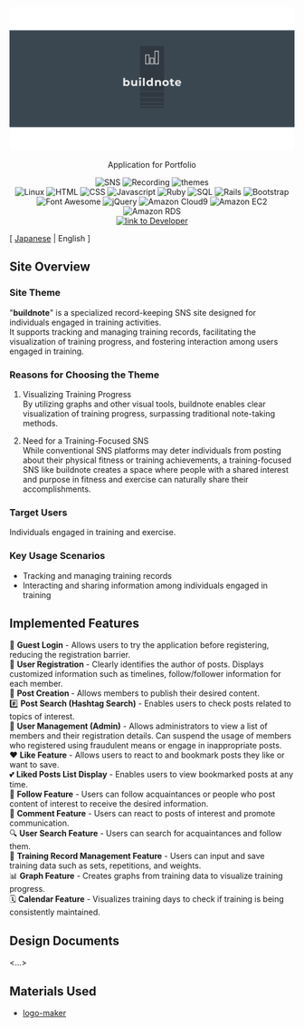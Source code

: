 <p align="center">
<img src="app/assets/images/buildnote/linkedin_banner_image_2.png" alt="buildnote">
</p>

<p align="center">
Application for Portfolio
</p>

<p align="center">
<img src="https://img.shields.io/badge/SNS-ffd700" alt="SNS">
<img src="https://img.shields.io/badge/Recording-ffd700" alt="Recording">
<img src="https://img.shields.io/badge/themes-ffd700" alt="themes">
<br>
<img src="https://img.shields.io/badge/-Linux-6C6694.svg?logo=linux&style=flat" alt="Linux">
<img src="https://img.shields.io/badge/-HTML-333.svg?logo=html5&style=flat" alt="HTML">
<img src="https://img.shields.io/badge/-CSS-1572B6.svg?logo=css3&style=flat" alt="CSS">
<img src="https://img.shields.io/badge/Javascript-276DC3.svg?logo=javascript&style=flat" alt="Javascript">
<img src="https://img.shields.io/badge/-Ruby%203.1.2p20-CC342D.svg?logo=Ruby&style=flat" alt="Ruby">
<img src="https://img.shields.io/badge/SQL-4479A1" alt="SQL">
<img src="https://img.shields.io/badge/-Rails%206.1.7.3-CC0000.svg?logo=rubyonrails&style=flat" alt="Rails">
<img src="https://img.shields.io/badge/-Bootstrap-563D7C.svg?logo=bootstrap&style=flat" alt="Bootstrap">
<img src="https://img.shields.io/badge/-Font%20Awesome-fffafa.svg?logo=fontawesome&style=flat" alt="Font Awesome">
<img src="https://img.shields.io/badge/-jQuery-0769AD.svg?logo=jquery&style=flat" alt="jQuery">
<img src="https://img.shields.io/badge/Amazon%20Cloud9-blue" alt="Amazon Cloud9">
<img src="https://img.shields.io/badge/-Amazon%20EC2-ff4500.svg?logo=amazonec2&style=flat" alt="Amazon EC2">
<img src="https://img.shields.io/badge/-Amazon%20RDS-000080.svg?logo=amazonrds&style=flat" alt="Amazon RDS">
<br>
<a href="https://github.com/yusukeee811">
<img src="https://img.shields.io/badge/Created%20by-yusukeee811-blue?logo=github" alt="link to Developer">
</a>
</p>

[ [Japanese](README.md) | English ]
## Site Overview
### Site Theme
"<b>buildnote</b>" is a specialized record-keeping SNS site designed for individuals engaged in training activities. <br>
It supports tracking and managing training records, facilitating the visualization of training progress, and fostering interaction among users engaged in training.

### Reasons for Choosing the Theme
1. Visualizing Training Progress <br>
   By utilizing graphs and other visual tools, buildnote enables clear visualization of training progress, surpassing traditional note-taking methods. <br>

2. Need for a Training-Focused SNS<br>
   While conventional SNS platforms may deter individuals from posting about their physical fitness or training achievements, a training-focused SNS like buildnote creates a space where people with a shared interest and purpose in fitness and exercise can naturally share their accomplishments.

### Target Users
Individuals engaged in training and exercise.

### Key Usage Scenarios
- Tracking and managing training records
- Interacting and sharing information among individuals engaged in training

## Implemented Features
🚪 <b>Guest Login</b> - Allows users to try the application before registering, reducing the registration barrier. <br>
👥 <b>User Registration</b> - Clearly identifies the author of posts. Displays customized information such as timelines, follow/follower information for each member. <br>
📸 <b>Post Creation </b>- Allows members to publish their desired content. <br>
#️⃣ <b>Post Search (Hashtag Search)</b> - Enables users to check posts related to topics of interest. <br>
👑 <b>User Management (Admin)</b> - Allows administrators to view a list of members and their registration details. Can suspend the usage of members who registered using fraudulent means or engage in inappropriate posts. <br>
❤ <b>Like Feature</b> - Allows users to react to and bookmark posts they like or want to save. <br>
💕 <b>Liked Posts List Display</b> - Enables users to view bookmarked posts at any time. <br>
🤝 <b>Follow Feature</b> - Users can follow acquaintances or people who post content of interest to receive the desired information. <br>
💬 <b>Comment Feature</b> - Users can react to posts of interest and promote communication. <br>
🔍 <b>User Search Feature</b> - Users can search for acquaintances and follow them. <br>
📝 <b>Training Record Management Feature</b> - Users can input and save training data such as sets, repetitions, and weights. <br>
📊 <b>Graph Feature</b> - Creates graphs from training data to visualize training progress. <br>
🗓 <b>Calendar Feature</b> - Visualizes training days to check if training is being consistently maintained. <br>

## Design Documents
<...>

## Materials Used
- [logo-maker](https://www.shopify.com/jp/tools/logo-maker)